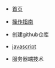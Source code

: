 <!-- docs/_sidebar.md -->

* [首页](README.md)

* [操作指南](guide)
*  创建github仓库
  * [javascript](创建github仓库/创建仓库.md)
* 服务器端技术
  


